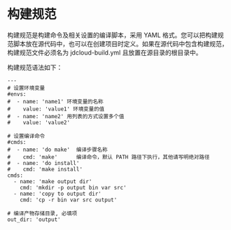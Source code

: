 # 构建规范

构建规范是构建命令及相关设置的编译脚本，采用 YAML 格式。您可以把构建规范脚本放在源代码中，也可以在创建项目时定义。如果在源代码中包含构建规范，构建规范文件必须名为 jdcloud-build.yml 且放置在源目录的根目录中。

构建规范语法如下：

```
---
# 设置环境变量
#envs:
#  - name: 'name1' 环境变量的名称
#    value: 'value1' 环境变量的值
#  - name: 'name2' 用列表的方式设置多个值
#    value: 'value2'

# 设置编译命令
#cmds: 
#  - name: 'do make'  编译步骤名称
#    cmd: 'make'      编译命令，默认 PATH 路径下执行，其他请写明绝对路径
#  - name: 'do install'
#    cmd: 'make install'
cmds:
  - name: 'make output dir'
    cmd: 'mkdir -p output bin var src'
  - name: 'copy to output dir'
    cmd: 'cp -r bin var src output'

# 编译产物存储目录, 必填项
out_dir: 'output'
```

